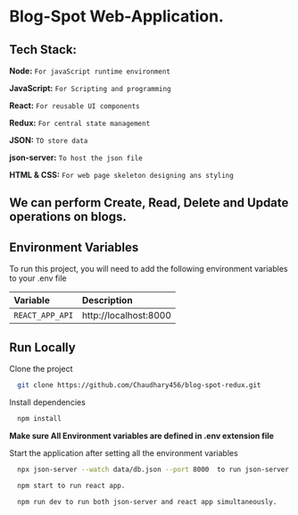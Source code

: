 # Blog-Spot Web-Application.  
## Tech Stack:  

**Node:** `For javaScript runtime environment`

**JavaScript:** `For Scripting and programming`

**React:** `For reusable UI components` 

**Redux:** `For central state management`

**JSON:** `TO store data`

**json-server:** `To host the json file` 

**HTML & CSS:** `For web page skeleton designing ans styling` 
  
## We can perform Create, Read, Delete and Update operations on blogs.

## Environment Variables

To run this project, you will need to add the following environment variables to your .env file

| Variable |  Description                |
| :-------- | :------------------------- |
| `REACT_APP_API` | http://localhost:8000 |


## Run Locally

Clone the project

```bash
  git clone https://github.com/Chaudhary456/blog-spot-redux.git
```

Install dependencies

```bash
  npm install
```

**Make sure All Environment variables are defined in .env extension file**

Start the application after setting all the environment variables

```bash
  npx json-server --watch data/db.json --port 8000  to run json-server.
```
```bash
  npm start to run react app.
```
```bash
  npm run dev to run both json-server and react app simultaneously.
```
